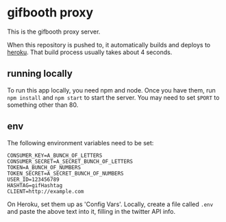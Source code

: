 # gifbooth proxy

This is the gifbooth proxy server.

When this repository is pushed to, it automatically builds and deploys to [heroku](gifbooth-proxy.herokuapp.com). That build process usually takes about 4 seconds.

## running locally

To run this app locally, you need npm and node. Once you have them, run `npm install` and `npm start` to start the server. You may need to set `$PORT` to something other than 80.

## env

The following environment variables need to be set:

    CONSUMER_KEY=A_BUNCH_OF_LETTERS
    CONSUMER_SECRET=A_SECRET_BUNCH_OF_LETTERS
    TOKEN=A_BUNCH_OF_NUMBERS
    TOKEN_SECRET=A_SECRET_BUNCH_OF_NUMBERS
    USER_ID=123456789
    HASHTAG=gifHashtag
    CLIENT=http://example.com

On Heroku, set them up as 'Config Vars'. Locally, create a file called `.env` and paste the above text into it, filling in the twitter API info.
